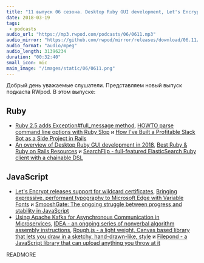 ```yaml
---
title: "11 выпуск 06 сезона. Desktop Ruby GUI development, Let's Encrypt support wildcard certificates, SmooshGate, IDEA и прочее"
date: 2018-03-19
tags:
 - podcasts
audio_url: "https://mp3.rwpod.com/podcasts/06/0611.mp3"
audio_mirror: "https://github.com/rwpod/mirror/releases/download/06.11/0611.mp3"
audio_format: "audio/mpeg"
audio_length: 31396234
duration: "00:32:40"
small_icon: mic
main_image: "/images/static/06/0611.png"
---
```


Добрый день уважаемые слушатели. Представляем новый выпуск подкаста RWpod. В этом выпуске:

## Ruby

 - [Ruby 2.5 adds Exception#full_message method](https://blog.bigbinary.com/2018/03/13/ruby-2-5-adds-exception-full_message-method.html), [HOWTO parse command line options with Ruby Slop](https://readysteadycode.com/howto-parse-command-line-options-with-ruby-slop) и [How I've Built a Profitable Slack Bot as a Side Project in Rails](https://pawelurbanek.com/profitable-slack-bot-rails)
 - [An overview of Desktop Ruby GUI development in 2018](https://saveriomiroddi.github.io/An-overview-of-ruby-gui-development-in-2018/), [Best Ruby & Ruby on Rails Resources](https://www.leighhalliday.com/best-ruby-and-ruby-on-rails-resources) и [SearchFlip - full-featured ElasticSearch Ruby client with a chainable DSL](https://github.com/mrkamel/search_flip)

## JavaScript

 - [Let's Encrypt releases support for wildcard certificates](https://community.letsencrypt.org/t/acme-v2-and-wildcard-certificate-support-is-live/55579), [Bringing expressive, performant typography to Microsoft Edge with Variable Fonts](https://blogs.windows.com/msedgedev/2018/03/13/bringing-expressive-performant-typography-to-microsoft-edge-with-variable-fonts/) и [SmooshGate: The ongoing struggle between progress and stability in JavaScript](https://medium.com/@jacobdfriedmann/smooshgate-the-ongoing-struggle-between-progress-and-stability-in-javascript-2a971c1162dd)
 - [Using Apache Kafka for Asynchronous Communication in Microservices](https://blog.codeship.com/using-apache-kafka-for-asynchronous-communication-in-microservices/), [IDEA - an ongoing series of nonverbal algorithm assembly instructions](https://idea-instructions.com/), [Rough.js - a light weight, Canvas based library that lets you draw in a sketchy, hand-drawn-like, style](http://roughjs.com/) и [Filepond - a JavaScript library that can upload anything you throw at it](https://pqina.nl/filepond/)

READMORE
